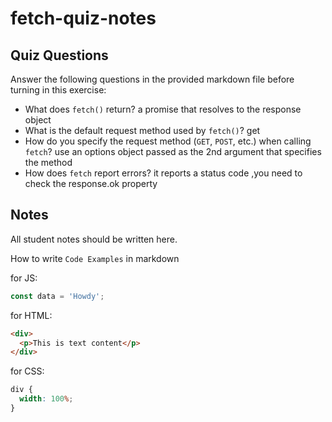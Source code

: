 # fetch-quiz-notes

## Quiz Questions

Answer the following questions in the provided markdown file before turning in this exercise:

- What does `fetch()` return?
  a promise that resolves to the response object
- What is the default request method used by `fetch()`?
  get
- How do you specify the request method (`GET`, `POST`, etc.) when calling `fetch`?
  use an options object passed as the 2nd argument that specifies the method
- How does `fetch` report errors?
  it reports a status code ,you need to check the response.ok property

## Notes

All student notes should be written here.

How to write `Code Examples` in markdown

for JS:

```javascript
const data = 'Howdy';
```

for HTML:

```html
<div>
  <p>This is text content</p>
</div>
```

for CSS:

```css
div {
  width: 100%;
}
```
